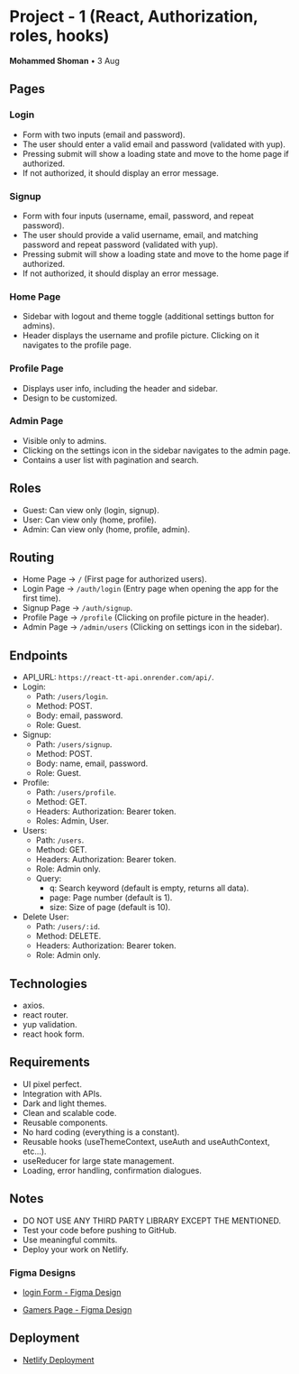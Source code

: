 # Project - 1 (React, Authorization, roles, hooks)
**Mohammed Shoman** • 3 Aug

## Pages

### Login
- Form with two inputs (email and password).
- The user should enter a valid email and password (validated with yup).
- Pressing submit will show a loading state and move to the home page if authorized.
- If not authorized, it should display an error message.

### Signup
- Form with four inputs (username, email, password, and repeat password).
- The user should provide a valid username, email, and matching password and repeat password (validated with yup).
- Pressing submit will show a loading state and move to the home page if authorized.
- If not authorized, it should display an error message.

### Home Page
- Sidebar with logout and theme toggle (additional settings button for admins).
- Header displays the username and profile picture. Clicking on it navigates to the profile page.

### Profile Page
- Displays user info, including the header and sidebar.
- Design to be customized.

### Admin Page
- Visible only to admins.
- Clicking on the settings icon in the sidebar navigates to the admin page.
- Contains a user list with pagination and search.

## Roles
- Guest: Can view only (login, signup).
- User: Can view only (home, profile).
- Admin: Can view only (home, profile, admin).

## Routing
- Home Page → `/` (First page for authorized users).
- Login Page → `/auth/login` (Entry page when opening the app for the first time).
- Signup Page → `/auth/signup`.
- Profile Page → `/profile` (Clicking on profile picture in the header).
- Admin Page → `/admin/users` (Clicking on settings icon in the sidebar).

## Endpoints
- API_URL: `https://react-tt-api.onrender.com/api/`.
- Login:
  - Path: `/users/login`.
  - Method: POST.
  - Body: email, password.
  - Role: Guest.
- Signup:
  - Path: `/users/signup`.
  - Method: POST.
  - Body: name, email, password.
  - Role: Guest.
- Profile:
  - Path: `/users/profile`.
  - Method: GET.
  - Headers: Authorization: Bearer token.
  - Roles: Admin, User.
- Users:
  - Path: `/users`.
  - Method: GET.
  - Headers: Authorization: Bearer token.
  - Role: Admin only.
  - Query:
    - q: Search keyword (default is empty, returns all data).
    - page: Page number (default is 1).
    - size: Size of page (default is 10).
- Delete User:
  - Path: `/users/:id`.
  - Method: DELETE.
  - Headers: Authorization: Bearer token.
  - Role: Admin only.

## Technologies
- axios.
- react router.
- yup validation.
- react hook form.

## Requirements
- UI pixel perfect.
- Integration with APIs.
- Dark and light themes.
- Clean and scalable code.
- Reusable components.
- No hard coding (everything is a constant).
- Reusable hooks (useThemeContext, useAuth and useAuthContext, etc...).
- useReducer for large state management.
- Loading, error handling, confirmation dialogues.

## Notes
- DO NOT USE ANY THIRD PARTY LIBRARY EXCEPT THE MENTIONED.
- Test your code before pushing to GitHub.
- Use meaningful commits.
- Deploy your work on Netlify.


### Figma Designs

- [login Form - Figma Design](https://www.figma.com/file/EY9Z67LbWSA)

- [Gamers Page - Figma Design](https://www.figma.com/file/6Co5vT8rQcKTpPS9nlJ2nf/Game-Layout-PS-GAMES-(Community)?node-id=1%3A2&mode=dev)

## Deployment

- [Netlify Deployment](https://gsg-tt9-project-gamers-website.netlify.app/)


